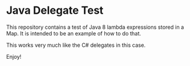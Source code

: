 # Java Delegate Test

This repository contains a test of Java 8 lambda expressions stored in a Map.
It is intended to be an example of how to do that.

This works very much like the C# delegates in this case.

Enjoy!